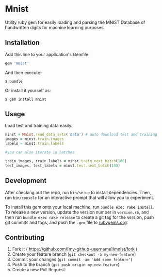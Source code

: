 # Mnist

Utility ruby gem for easily loading and parsing the MNIST Database of handwritten digits for machine learning purposes

## Installation

Add this line to your application's Gemfile:

```ruby
gem 'mnist'
```

And then execute:

    $ bundle

Or install it yourself as:

    $ gem install mnist

## Usage

Load test and training data easily.

```ruby
minst = Mnist.read_data_sets('data') # auto download test and training archives and store them in /data
images = minst.train.images
labels = minst.train.labels

#you can also iterate in batches

train_images, train_labels = minst.train.next_batch(100)
test_images, test_labels = minst.test.next_batch(100)
```

## Development

After checking out the repo, run `bin/setup` to install dependencies. Then, run `bin/console` for an interactive prompt that will allow you to experiment.

To install this gem onto your local machine, run `bundle exec rake install`. To release a new version, update the version number in `version.rb`, and then run `bundle exec rake release` to create a git tag for the version, push git commits and tags, and push the `.gem` file to [rubygems.org](https://rubygems.org).

## Contributing

1. Fork it ( https://github.com/[my-github-username]/mnist/fork )
2. Create your feature branch (`git checkout -b my-new-feature`)
3. Commit your changes (`git commit -am 'Add some feature'`)
4. Push to the branch (`git push origin my-new-feature`)
5. Create a new Pull Request
